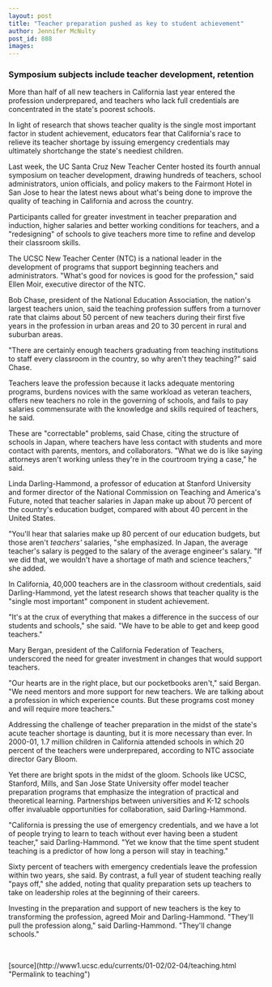 ```yaml
---
layout: post
title: "Teacher preparation pushed as key to student achievement"
author: Jennifer McNulty
post_id: 888
images:
---
```


<h3>
  Symposium subjects include teacher development, retention
</h3>
<p>
  More than half of all new teachers in California last year entered the profession underprepared, and teachers who lack full credentials are concentrated in the state's poorest schools.
</p>
<p>
  In light of research that shows teacher quality is the single most important factor in student achievement, educators fear that California's race to relieve its teacher shortage by issuing emergency credentials may ultimately shortchange the state's neediest children.
</p>
<p>
  Last week, the UC Santa Cruz New Teacher Center hosted its fourth annual symposium on teacher development, drawing hundreds of teachers, school administrators, union officials, and policy makers to the Fairmont Hotel in San Jose to hear the latest news about what's being done to improve the quality of teaching in California and across the country.
</p>
<p>
  Participants called for greater investment in teacher preparation and induction, higher salaries and better working conditions for teachers, and a "redesigning" of schools to give teachers more time to refine and develop their classroom skills.
</p>
<p>
  The UCSC New Teacher Center (NTC) is a national leader in the development of programs that support beginning teachers and administrators. "What's good for novices is good for the profession," said Ellen Moir, executive director of the NTC.
</p>
<p>
  Bob Chase, president of the National Education Association, the nation's largest teachers union, said the teaching profession suffers from a turnover rate that claims about 50 percent of new teachers during their first five years in the profession in urban areas and 20 to 30 percent in rural and suburban areas.
</p>
<p>
  "There are certainly enough teachers graduating from teaching institutions to staff every classroom in the country, so why aren't they teaching?" said Chase.
</p>
<p>
  Teachers leave the profession because it lacks adequate mentoring programs, burdens novices with the same workload as veteran teachers, offers new teachers no role in the governing of schools, and fails to pay salaries commensurate with the knowledge and skills required of teachers, he said.
</p>
<p>
  These are "correctable" problems, said Chase, citing the structure of schools in Japan, where teachers have less contact with students and more contact with parents, mentors, and collaborators. "What we do is like saying attorneys aren't working unless they're in the courtroom trying a case," he said.
</p>
<p>
  Linda Darling-Hammond, a professor of education at Stanford University and former director of the National Commission on Teaching and America's Future, noted that teacher salaries in Japan make up about 70 percent of the country's education budget, compared with about 40 percent in the United States.
</p>
<p>
  "You'll hear that salaries make up 80 percent of our education budgets, but those aren't <i>teachers'</i> salaries, "she emphasized. In Japan, the average teacher's salary is pegged to the salary of the average engineer's salary. "If we did that, we wouldn't have a shortage of math and science teachers," she added.
</p>
<p>
  In California, 40,000 teachers are in the classroom without credentials, said Darling-Hammond, yet the latest research shows that teacher quality is the "single most important" component in student achievement.
</p>
<p>
  "It's at the crux of everything that makes a difference in the success of our students and schools," she said. "We have to be able to get and keep good teachers."
</p>
<p>
  Mary Bergan, president of the California Federation of Teachers, underscored the need for greater investment in changes that would support teachers.
</p>
<p>
  "Our hearts are in the right place, but our pocketbooks aren't," said Bergan. "We need mentors and more support for new teachers. We are talking about a profession in which experience counts. But these programs cost money and will require more teachers."
</p>
<p>
  Addressing the challenge of teacher preparation in the midst of the state's acute teacher shortage is daunting, but it is more necessary than ever. In 2000-01, 1.7 million children in California attended schools in which 20 percent of the teachers were underprepared, according to NTC associate director Gary Bloom.
</p>
<p>
  Yet there are bright spots in the midst of the gloom. Schools like UCSC, Stanford, Mills, and San Jose State University offer model teacher preparation programs that emphasize the integration of practical and theoretical learning. Partnerships between universities and K-12 schools offer invaluable opportunities for collaboration, said Darling-Hammond.
</p>
<p>
  "California is pressing the use of emergency credentials, and we have a lot of people trying to learn to teach without ever having been a student teacher," said Darling-Hammond. "Yet we know that the time spent student teaching is a predictor of how long a person will stay in teaching."
</p>
<p>
  Sixty percent of teachers with emergency credentials leave the profession within two years, she said. By contrast, a full year of student teaching really "pays off," she added, noting that quality preparation sets up teachers to take on leadership roles at the beginning of their careers.
</p>
<p>
  Investing in the preparation and support of new teachers is the key to transforming the profession, agreed Moir and Darling-Hammond. "They'll pull the profession along," said Darling-Hammond. "They'll change schools."
</p>
<p>
  <br>

</p>
<p>

</p>
[source](http://www1.ucsc.edu/currents/01-02/02-04/teaching.html "Permalink to teaching")
